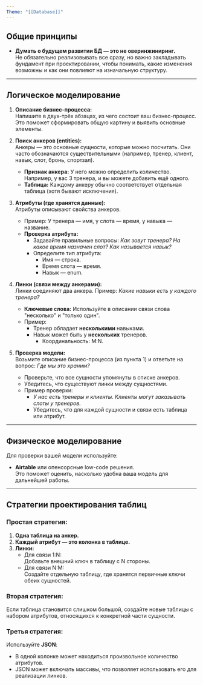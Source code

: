 ```yaml
---
Theme: "[[Database]]"
---
```

## Общие принципы

- **Думать о будущем развитии БД — это не оверинжиниринг.**  
  Не обязательно реализовывать все сразу, но важно закладывать фундамент при проектировании, чтобы понимать, какие изменения возможны и как они повлияют на изначальную структуру.

---

## Логическое моделирование

1. **Описание бизнес-процесса:**  
   Напишите в двух-трёх абзацах, из чего состоит ваш бизнес-процесс. Это поможет сформировать общую картину и выявить основные элементы.

2. **Поиск анкеров (entities):**  
   Анкеры — это основные сущности, которые можно посчитать. Они часто обозначаются существительными (например, тренер, клиент, навык, слот, бронь, спортзал).  
   - **Признак анкера:** У него можно определить количество. Например, у вас 3 тренера, и вы можете добавить ещё одного.  
   - **Таблица:** Каждому анкеру обычно соответствует отдельная таблица (хотя бывают исключения).

3. **Атрибуты (где хранятся данные):**  
   Атрибуты описывают свойства анкеров.  
   - Пример: У тренера — имя, у слота — время, у навыка — название.  
   - **Проверка атрибута:**  
     - Задавайте правильные вопросы: *Как зовут тренера? На какое время назначен слот? Как называется навык?*  
     - Определите тип атрибута:  
       - Имя — строка.  
       - Время слота — время.  
       - Навык — enum.

4. **Линки (связи между анкерами):**  
   Линки соединяют два анкера. Пример: *Какие навыки есть у каждого тренера?*  
   - **Ключевые слова:** Используйте в описании связи слова "несколько" и "только один".  
   - Пример:
     - Тренер обладает **несколькими** навыками.  
     - Навык может быть у **нескольких** тренеров.  
       - Координальность: M:N.

5. **Проверка модели:**  
   Возьмите описание бизнес-процесса (из пункта 1) и ответьте на вопрос: *Где мы это храним?*  
   - Проверьте, что все сущности упомянуты в списке анкеров.  
   - Убедитесь, что существуют линки между сущностями.  
   - Пример проверки:  
     - *У нас есть тренеры и клиенты. Клиенты могут заказывать слоты у тренеров.*  
     - Убедитесь, что для каждой сущности и связи есть таблица или атрибут.

---

## Физическое моделирование

Для проверки вашей модели используйте:
- **Airtable** или опенсорсные low-code решения.  
  Это поможет оценить, насколько удобна ваша модель для дальнейшей работы.

---

## Стратегии проектирования таблиц

### Простая стратегия:
1. **Одна таблица на анкер.**
2. **Каждый атрибут — это колонка в таблице.**
3. **Линки:**
   - Для связи 1:N:  
     Добавьте внешний ключ в таблицу с N стороны.  
   - Для связи N:M:  
     Создайте отдельную таблицу, где хранятся первичные ключи обеих сущностей.

### Вторая стратегия:
Если таблица становится слишком большой, создайте новые таблицы с набором атрибутов, относящихся к конкретной части сущности.

### Третья стратегия:
Используйте **JSON**:
- В одной колонке может находиться произвольное количество атрибутов.  
- JSON может включать массивы, что позволяет использовать его для реализации линков.

